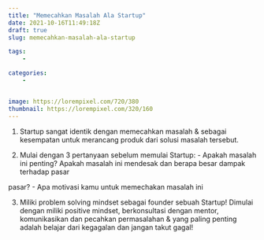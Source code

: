 ```yaml
---
title: "Memecahkan Masalah Ala Startup"
date: 2021-10-16T11:49:18Z
draft: true
slug: memecahkan-masalah-ala-startup

tags:
    - 

categories:
    - 


image: https://lorempixel.com/720/380
thumbnail: https://lorempixel.com/320/160
---
```


1. Startup sangat identik dengan memecahkan masalah & sebagai kesempatan untuk merancang produk dari solusi masalah tersebut.

2. Mulai dengan 3 pertanyaan sebelum memulai Startup: - Apakah masalah ini penting? Apakah masalah ini mendesak dan berapa besar dampak terhadap pasar

pasar? - Apa motivasi kamu untuk memechakan masalah ini

3. Miliki problem solving mindset sebagai founder sebuah Startup! Dimulai dengan miliki positive mindset, berkonsultasi dengan mentor, komunikasikan dan pecahkan permasalahan & yang paling penting adalah belajar dari kegagalan dan jangan takut gagal!